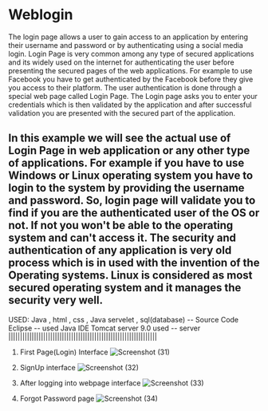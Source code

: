 # Weblogin
The login page allows a user to gain access to an application by entering their username and password or by authenticating using a social media login.
Login Page is very common among any type of secured applications and its widely used on the internet for authenticating the user before presenting the secured pages of the web applications. For example to use Facebook you have to get authenticated by the Facebook before they give you access to their platform. The user authentication is done through a special web page called Login Page. The Login page asks you to enter your credentials which is then validated by the application and after successful validation you are presented with the secured part of the application.

In this example we will see the actual use of Login Page in web application or any other type of applications. For example if you have to use Windows or Linux operating system you have to login to the system by providing the username and password. So, login page will validate you to find if you are the authenticated user of the OS or not. If not you won't be able to the operating system and can't access it. The security and authentication of any application is very old process which is in used with the invention of the Operating systems. Linux is considered as most secured operating system and it manages the security very well.
-----------------------------------------------------------------------------------------------------------------------------------------------------------------------
USED:
Java , html , css , Java servelet , sql(database) -- Source Code 
Eclipse -- used Java IDE 
Tomcat server 9.0 used -- server
||||||||||||||||||||||||||||||||||||||||||||||||||||||||||||||||
1. First Page(Login) Interface
![Screenshot (31)](https://user-images.githubusercontent.com/86471322/214312770-f9ce8a51-b0b7-4c2d-abbb-32fa6c741f01.png)

2.  SignUp interface
![Screenshot (32)](https://user-images.githubusercontent.com/86471322/214312952-d7d58a9c-6832-414a-9eae-25d7e82591cf.png)

3. After logging into webpage interface
![Screenshot (33)](https://user-images.githubusercontent.com/86471322/214313096-8a2ae81e-56dc-4b5c-a550-9470d3016f8e.png)

4. Forgot Password page
![Screenshot (34)](https://user-images.githubusercontent.com/86471322/214313229-e1cc0dcc-8523-4c73-bb45-c87a94da2e42.png)
